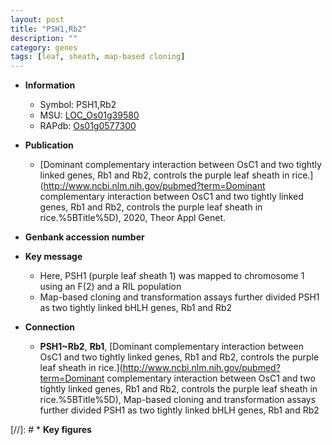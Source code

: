 ```yaml
---
layout: post
title: "PSH1,Rb2"
description: ""
category: genes
tags: [leaf, sheath, map-based cloning]
---
```


* **Information**  
    + Symbol: PSH1,Rb2  
    + MSU: [LOC_Os01g39580](http://rice.uga.edu/cgi-bin/ORF_infopage.cgi?orf=LOC_Os01g39580)  
    + RAPdb: [Os01g0577300](https://rapdb.dna.affrc.go.jp/locus/?name=Os01g0577300)  

* **Publication**  
    + [Dominant complementary interaction between OsC1 and two tightly linked genes, Rb1 and Rb2, controls the purple leaf sheath in rice.](http://www.ncbi.nlm.nih.gov/pubmed?term=Dominant complementary interaction between OsC1 and two tightly linked genes, Rb1 and Rb2, controls the purple leaf sheath in rice.%5BTitle%5D), 2020, Theor Appl Genet.

* **Genbank accession number**  

* **Key message**  
    + Here, PSH1 (purple leaf sheath 1) was mapped to chromosome 1 using an F(2) and a RIL population
    + Map-based cloning and transformation assays further divided PSH1 as two tightly linked bHLH genes, Rb1 and Rb2

* **Connection**  
    + __PSH1~Rb2__, __Rb1__, [Dominant complementary interaction between OsC1 and two tightly linked genes, Rb1 and Rb2, controls the purple leaf sheath in rice.](http://www.ncbi.nlm.nih.gov/pubmed?term=Dominant complementary interaction between OsC1 and two tightly linked genes, Rb1 and Rb2, controls the purple leaf sheath in rice.%5BTitle%5D),  Map-based cloning and transformation assays further divided PSH1 as two tightly linked bHLH genes, Rb1 and Rb2

[//]: # * **Key figures**  


